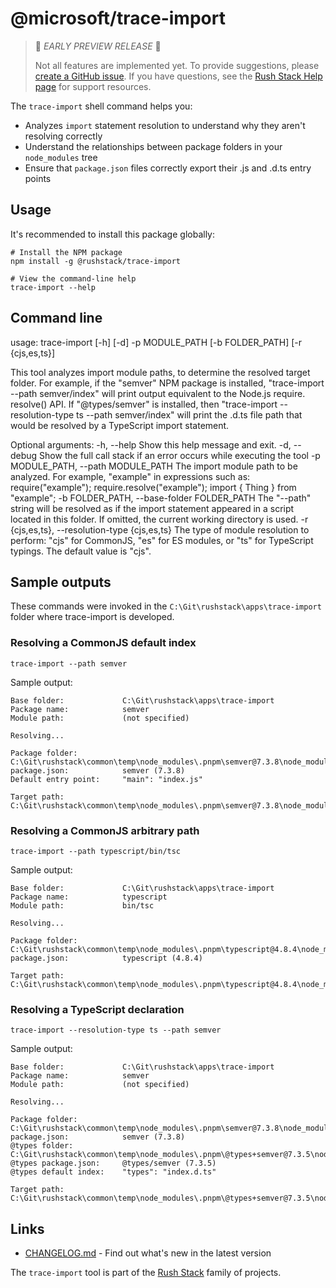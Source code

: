 # @microsoft/trace-import

> 🚨 *EARLY PREVIEW RELEASE* 🚨
>
> Not all features are implemented yet.  To provide suggestions, please
> [create a GitHub issue](https://github.com/microsoft/rushstack/issues/new/choose).
> If you have questions, see the [Rush Stack Help page](https://rushstack.io/pages/help/support/)
> for support resources.

The `trace-import` shell command helps you:

- Analyzes `import` statement resolution to understand why they aren't resolving correctly
- Understand the relationships between package folders in your `node_modules` tree
- Ensure that `package.json` files correctly export their .js and .d.ts entry points

## Usage

It's recommended to install this package globally:

```
# Install the NPM package
npm install -g @rushstack/trace-import

# View the command-line help
trace-import --help
```

## Command line

usage: trace-import [-h] [-d] -p MODULE_PATH [-b FOLDER_PATH] [-r {cjs,es,ts}]

This tool analyzes import module paths, to determine the resolved target
folder. For example, if the "semver" NPM package is installed, "trace-import
--path semver/index" will print output equivalent to the Node.js require.
resolve() API. If "@types/semver" is installed, then "trace-import
--resolution-type ts --path semver/index" will print the .d.ts file path that
would be resolved by a TypeScript import statement.

Optional arguments:
  -h, --help            Show this help message and exit.
  -d, --debug           Show the full call stack if an error occurs while
                        executing the tool
  -p MODULE_PATH, --path MODULE_PATH
                        The import module path to be analyzed. For example,
                        "example" in expressions such as: require("example");
                        require.resolve("example"); import { Thing } from
                        "example";
  -b FOLDER_PATH, --base-folder FOLDER_PATH
                        The "--path" string will be resolved as if the import
                        statement appeared in a script located in this folder.
                         If omitted, the current working directory is used.
  -r {cjs,es,ts}, --resolution-type {cjs,es,ts}
                        The type of module resolution to perform: "cjs" for
                        CommonJS, "es" for ES modules, or "ts" for TypeScript
                        typings. The default value is "cjs".

## Sample outputs

These commands were invoked in the `C:\Git\rushstack\apps\trace-import` folder
where trace-import is developed.

### Resolving a CommonJS default index
```
trace-import --path semver
```

Sample output:
```
Base folder:             C:\Git\rushstack\apps\trace-import
Package name:            semver
Module path:             (not specified)

Resolving...

Package folder:          C:\Git\rushstack\common\temp\node_modules\.pnpm\semver@7.3.8\node_modules\semver
package.json:            semver (7.3.8)
Default entry point:     "main": "index.js"

Target path:             C:\Git\rushstack\common\temp\node_modules\.pnpm\semver@7.3.8\node_modules\semver\index.js
```

### Resolving a CommonJS arbitrary path
```
trace-import --path typescript/bin/tsc
```

Sample output:
```
Base folder:             C:\Git\rushstack\apps\trace-import
Package name:            typescript
Module path:             bin/tsc

Resolving...

Package folder:          C:\Git\rushstack\common\temp\node_modules\.pnpm\typescript@4.8.4\node_modules\typescript
package.json:            typescript (4.8.4)

Target path:             C:\Git\rushstack\common\temp\node_modules\.pnpm\typescript@4.8.4\node_modules\typescript\bin\tsc
```

### Resolving a TypeScript declaration
```
trace-import --resolution-type ts --path semver
```

Sample output:
```
Base folder:             C:\Git\rushstack\apps\trace-import
Package name:            semver
Module path:             (not specified)

Resolving...

Package folder:          C:\Git\rushstack\common\temp\node_modules\.pnpm\semver@7.3.8\node_modules\semver
package.json:            semver (7.3.8)
@types folder:           C:\Git\rushstack\common\temp\node_modules\.pnpm\@types+semver@7.3.5\node_modules\@types\semver
@types package.json:     @types/semver (7.3.5)
@types default index:    "types": "index.d.ts"

Target path:             C:\Git\rushstack\common\temp\node_modules\.pnpm\@types+semver@7.3.5\node_modules\@types\semver\index.d.ts
```

## Links

- [CHANGELOG.md](
  https://github.com/microsoft/rushstack/blob/main/apps/trace-import/CHANGELOG.md) - Find
  out what's new in the latest version

The `trace-import` tool is part of the [Rush Stack](https://rushstack.io/) family of projects.
